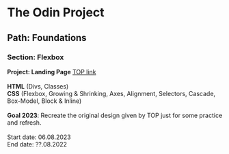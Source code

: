 # The Odin Project

## Path: Foundations

### Section: Flexbox

**Project: Landing Page** [TOP link](https://www.theodinproject.com/lessons/foundations-landing-page)<br><br>
**HTML** (Divs, Classes)<br>
**CSS** (Flexbox, Growing & Shrinking, Axes, Alignment, Selectors, Cascade, Box-Model, Block & Inline)<br><br>
**Goal 2023**: Recreate the original design given by TOP just for some practice and refresh.<br><br>
Start date: 06.08.2023<br>
End date: ??.08.2022
